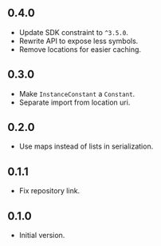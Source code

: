 ## 0.4.0

- Update SDK constraint to `^3.5.0`.
- Rewrite API to expose less symbols.
- Remove locations for easier caching.

## 0.3.0

- Make `InstanceConstant` a `Constant`.
- Separate import from location uri.

## 0.2.0

- Use maps instead of lists in serialization.

## 0.1.1

- Fix repository link.

## 0.1.0

- Initial version.
